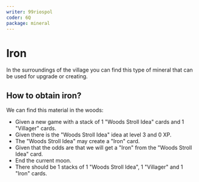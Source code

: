 ```yaml
---
writer: 99riospol
coder: 6Q
package: mineral
---
```


# Iron

In the surroundings of the village you can
find this type of mineral that can be used
for upgrade or creating.

## How to obtain iron?

We can find this material in the woods:

 * Given a new game with a stack of 1 "Woods Stroll Idea" cards and 1 "Villager" cards.
 * Given there is the "Woods Stroll Idea" idea at level 3 and 0 XP.
 * The "Woods Stroll Idea" may create a "Iron" card.
 * Given that the odds are that we will get a "Iron" from the "Woods Stroll Idea" card.
 * End the current moon.
 * There should be 1 stacks of 1 "Woods Stroll Idea", 1 "Villager" and 1 "Iron" cards.
